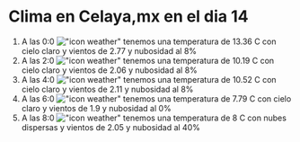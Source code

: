 # Clima en Celaya,mx en el dia 14

1. A las 0:0 !["icon weather"](http://openweathermap.org/img/w/02n.png) tenemos una temperatura de 13.36 C con cielo claro y  vientos de 2.77 y nubosidad al 8%
1. A las 2:0 !["icon weather"](http://openweathermap.org/img/w/02n.png) tenemos una temperatura de 10.19 C con cielo claro y  vientos de 2.06 y nubosidad al 8%
1. A las 4:0 !["icon weather"](http://openweathermap.org/img/w/02n.png) tenemos una temperatura de 10.52 C con cielo claro y  vientos de 2.11 y nubosidad al 8%
1. A las 6:0 !["icon weather"](http://openweathermap.org/img/w/01n.png) tenemos una temperatura de 7.79 C con cielo claro y  vientos de 1.9 y nubosidad al 0%
1. A las 8:0 !["icon weather"](http://openweathermap.org/img/w/03n.png) tenemos una temperatura de 8 C con nubes dispersas y  vientos de 2.05 y nubosidad al 40%
